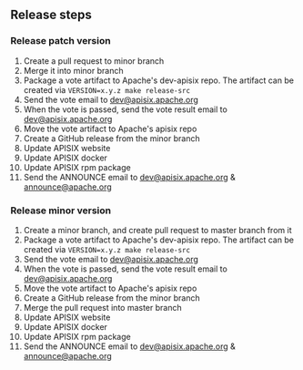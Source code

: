 <!--
#
# Licensed to the Apache Software Foundation (ASF) under one or more
# contributor license agreements.  See the NOTICE file distributed with
# this work for additional information regarding copyright ownership.
# The ASF licenses this file to You under the Apache License, Version 2.0
# (the "License"); you may not use this file except in compliance with
# the License.  You may obtain a copy of the License at
#
#     http://www.apache.org/licenses/LICENSE-2.0
#
# Unless required by applicable law or agreed to in writing, software
# distributed under the License is distributed on an "AS IS" BASIS,
# WITHOUT WARRANTIES OR CONDITIONS OF ANY KIND, either express or implied.
# See the License for the specific language governing permissions and
# limitations under the License.
#
-->

## Release steps

### Release patch version

1. Create a pull request to minor branch
2. Merge it into minor branch
3. Package a vote artifact to Apache's dev-apisix repo. The artifact can be created
via `VERSION=x.y.z make release-src`
4. Send the vote email to dev@apisix.apache.org
5. When the vote is passed, send the vote result email to dev@apisix.apache.org
6. Move the vote artifact to Apache's apisix repo
7. Create a GitHub release from the minor branch
8. Update APISIX website
9. Update APISIX docker
10. Update APISIX rpm package
11. Send the ANNOUNCE email to dev@apisix.apache.org & announce@apache.org

### Release minor version

1. Create a minor branch, and create pull request to master branch from it
2. Package a vote artifact to Apache's dev-apisix repo. The artifact can be created
via `VERSION=x.y.z make release-src`
3. Send the vote email to dev@apisix.apache.org
4. When the vote is passed, send the vote result email to dev@apisix.apache.org
5. Move the vote artifact to Apache's apisix repo
6. Create a GitHub release from the minor branch
7. Merge the pull request into master branch
8. Update APISIX website
9. Update APISIX docker
10. Update APISIX rpm package
11. Send the ANNOUNCE email to dev@apisix.apache.org & announce@apache.org
